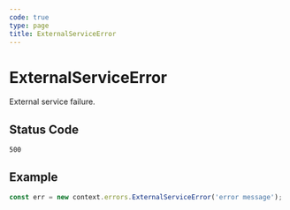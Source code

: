 ```yaml
---
code: true
type: page
title: ExternalServiceError
---
```


# ExternalServiceError

<SinceBadge version="1.0.0" />

External service failure.

## Status Code

`500`

## Example

```js
const err = new context.errors.ExternalServiceError('error message');
```
